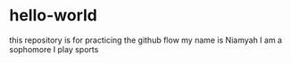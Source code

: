 # hello-world
this repository is for practicing the github flow
my name is Niamyah
I am a sophomore
I play sports 
